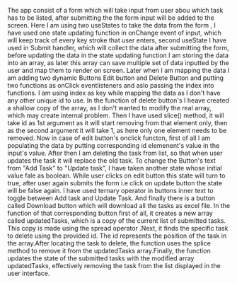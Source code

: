 The app consist of a form which will take input from user abou which task has to be listed, after submitting the the form input will be added to the screen.
Here I am using two useStates to take the data from the form , I have used one state updating function in onChange event of input, which will keep track of every key stroke that user enters, second useState I have used in Submit handler, which will collect the data after submitting the form, before updating the data in the state updating function I am storing the data into an array, as later  this array can save multiple set of data inputted by the user and map them to render on screen. Later when I am mapping the data I am adding two dynamic Buttons Edit button and Delete Button and putting two functions as onClick eventlisteners and aslo passing the index into functions. I am using index as key while mapping the data as I don't have any other unique id to use. In the function of delete button's I heave created a shallow copy of the array, as I don't wanted to modify the real array, which may create internal problem. Then I have used slice() method, it will take id as 1st argument as it will start removing from that element only, then as the second argument it will take 1, as here only one element needs to be removed. Now in case of edit button's onclick functon, first of all I am populating the data by putting corresponding id elemenent's value in the input's value. After then I am deleting the task from list, so that when user updates the task it will replace the old task. To change the Button's text from "Add Task" to "Update task", I have taken another state whose initial value fale as boolean. While user clicks on edit button this state will turn to true, after user again submits the form i.e click on update button the state will be false again. I have used ternary operator in buttons inner text to toggle between Add task and Update Task. And finally there is a button called Download button which will download all the tasks as excel file.  In the function of that corresponding button first of all, it creates a new array called updatedTasks, which is a copy of the current list of submitted tasks. This copy is made using the spread operator .Next, it finds the specific task to delete using the provided id. The id represents the position of the task in the array.After locating the task to delete, the function uses the splice method to remove it from the updatedTasks array.Finally, the function updates the state of the submitted tasks with the modified array updatedTasks, effectively removing the task from the list displayed in the user interface. 
